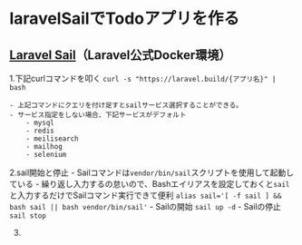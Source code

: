 # laravelSailでTodoアプリを作る

## [Laravel Sail](https://readouble.com/laravel/8.x/ja/installation.html#your-first-laravel-project)（Laravel公式Docker環境）

1.下記curlコマンドを叩く
`curl -s "https://laravel.build/{アプリ名}" | bash`

    - 上記コマンドにクエリを付け足すとsailサービス選択することができる。
    - サービス指定をしない場合、下記サービスがデフォルト
        - mysql
        - redis
        - meilisearch
        - mailhog
        - selenium

2.sail開始と停止
    - Sailコマンドは`vendor/bin/sail`スクリプトを使用して起動している
        - 繰り返し入力するの怠いので、Bashエイリアスを設定しておくと`sail`と入力するだけでSailコマンド実行できて便利
        `alias sail='[ -f sail ] && bash sail || bash vendor/bin/sail'`
    - Sailの開始
    `sail up -d`
    - Sailの停止
    `sail stop`

3.
